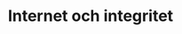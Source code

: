 ---
title: Internet och integritet
tags:
    - Integritet
    - Internet och integritet
    - Fildelning
    - Integritet
    - Upphovsrätten
---